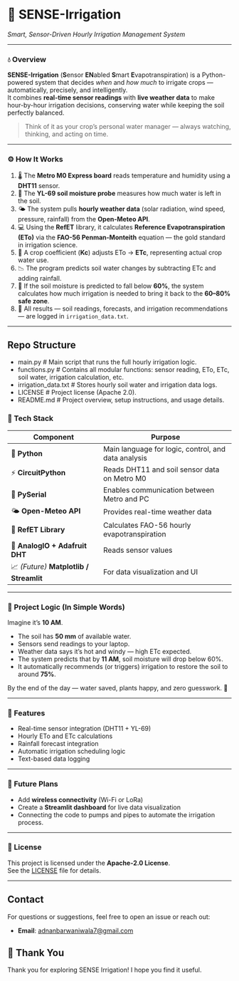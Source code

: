 # 🌿 SENSE-Irrigation  
*Smart, Sensor-Driven Hourly Irrigation Management System*  

---

### 💧 Overview  

**SENSE-Irrigation** (**S**ensor **EN**abled **S**mart **E**vapotranspiration) is a Python-powered system that decides *when* and *how much* to irrigate crops — automatically, precisely, and intelligently.  
It combines **real-time sensor readings** with **live weather data** to make hour-by-hour irrigation decisions, conserving water while keeping the soil perfectly balanced.  

> Think of it as your crop’s personal water manager — always watching, thinking, and acting on time.  

---

### ⚙️ How It Works  

1. 🌡️ The **Metro M0 Express board** reads temperature and humidity using a **DHT11** sensor.  
2. 🌱 The **YL-69 soil moisture probe** measures how much water is left in the soil.  
3. 🌤️ The system pulls **hourly weather data** (solar radiation, wind speed, pressure, rainfall) from the **Open-Meteo API**.  
4. 💻 Using the **RefET** library, it calculates **Reference Evapotranspiration (ETo)** via the **FAO-56 Penman-Monteith** equation — the gold standard in irrigation science.  
5. 🌾 A crop coefficient (**Kc**) adjusts ETo → **ETc**, representing actual crop water use.  
6. 📉 The program predicts soil water changes by subtracting ETc and adding rainfall.  
7. 🚰 If the soil moisture is predicted to fall below **60%**, the system calculates how much irrigation is needed to bring it back to the **60–80% safe zone**.  
8. 📜 All results — soil readings, forecasts, and irrigation recommendations — are logged in `irrigation_data.txt`.

---

## Repo Structure
- main.py                # Main script that runs the full hourly irrigation logic.
- functions.py           # Contains all modular functions: sensor reading, ETo, ETc, soil water, irrigation calculation, etc.
- irrigation_data.txt    # Stores hourly soil water and irrigation data logs.
- LICENSE                # Project license (Apache 2.0).
- README.md              # Project overview, setup instructions, and usage details.


### 🧠 Tech Stack  

| Component | Purpose |
|------------|----------|
| 🐍 **Python** | Main language for logic, control, and data analysis |
| ⚡ **CircuitPython** | Reads DHT11 and soil sensor data on Metro M0 |
| 🔌 **PySerial** | Enables communication between Metro and PC |
| 🌤️ **Open-Meteo API** | Provides real-time weather data |
| 🌿 **RefET Library** | Calculates FAO-56 hourly evapotranspiration |
| 💾 **AnalogIO + Adafruit DHT** | Reads sensor values |
| 📈 *(Future)* **Matplotlib / Streamlit** | For data visualization and UI |

---

### 🧩 Project Logic (In Simple Words)

Imagine it’s **10 AM**.  
- The soil has **50 mm** of available water.  
- Sensors send readings to your laptop.  
- Weather data says it’s hot and windy — high ETc expected.  
- The system predicts that by **11 AM**, soil moisture will drop below 60%.  
- It automatically recommends (or triggers) irrigation to restore the soil to around **75%**.  

By the end of the day — water saved, plants happy, and zero guesswork. 🌾  

---

### 🔬 Features  

- Real-time sensor integration (DHT11 + YL-69)  
- Hourly ETo and ETc calculations  
- Rainfall forecast integration  
- Automatic irrigation scheduling logic  
- Text-based data logging  

---

### 🚀 Future Plans  

- Add **wireless connectivity** (Wi-Fi or LoRa)  
- Create a **Streamlit dashboard** for live data visualization  
- Connecting the code to pumps and pipes to automate the irrigation process.

---

### 🪪 License  
This project is licensed under the **Apache-2.0 License**.  
See the [LICENSE](LICENSE) file for details.

---

## Contact

For questions or suggestions, feel free to open an issue or reach out:

- **Email**: [adnanbarwaniwala7@gmail.com](mailto:adnanbarwaniwala7@gmail.com)

## 🙏 Thank You

Thank you for exploring SENSE Irrigation! I hope you find it useful.
